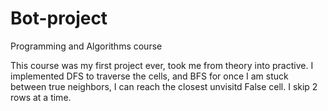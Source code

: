 # Bot-project
Programming and Algorithms course

This course was my first project ever, took me from theory into practive. I implemented DFS to traverse the cells, and BFS for once I am stuck between true neighbors, I
can reach the closest unvisitd False cell. I skip 2 rows at a time.
